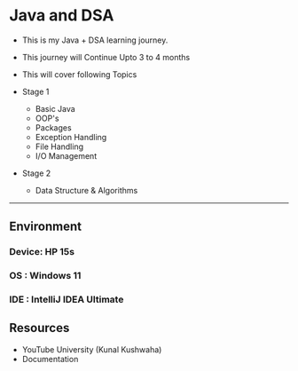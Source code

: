 # Java and DSA
- This is my Java + DSA learning journey.
- This journey will Continue Upto 3 to 4 months
- This will cover following Topics
- Stage 1
    - Basic Java
    - OOP's
    - Packages
    - Exception Handling
    - File Handling
    - I/O Management

- Stage 2
    - Data Structure & Algorithms

<hr>

## Environment
### Device: HP 15s
### OS :  Windows 11
### IDE : IntelliJ IDEA Ultimate


## Resources
- YouTube University (Kunal Kushwaha)
- Documentation